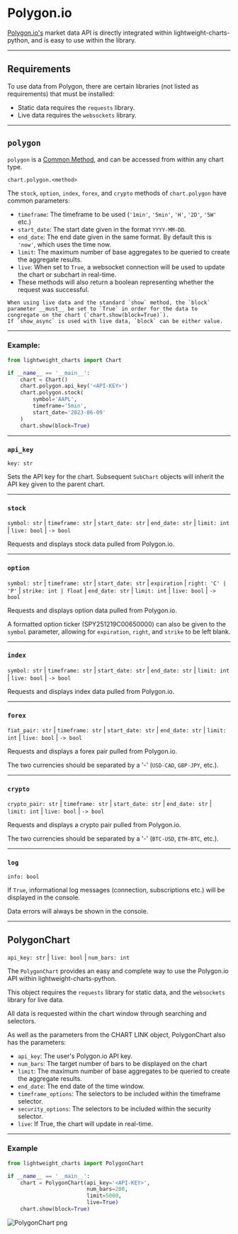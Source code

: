 # Polygon.io

[Polygon.io's](https://polygon.io) market data API is directly integrated within lightweight-charts-python, and is easy to use within the library.
___
## Requirements
To use data from Polygon, there are certain libraries (not listed as requirements) that must be installed:
* Static data requires the `requests` library.
* Live data requires the `websockets` library.
___
## `polygon`
`polygon` is a [Common Method](https://lightweight-charts-python.readthedocs.io/en/latest/docs.html#common-methods), and can be accessed from within any chart type.

`chart.polygon.<method>`

The `stock`, `option`, `index`, `forex`, and `crypto` methods of `chart.polygon` have common parameters:

* `timeframe`: The timeframe to be used (`'1min'`, `'5min'`, `'H'`, `'2D'`, `'5W'` etc.)
* `start_date`: The start date given in the format `YYYY-MM-DD`.
* `end_date`: The end date given in the same format. By default this is `'now'`, which uses the time now.
* `limit`: The maximum number of base aggregates to be queried to create the aggregate results.
* `live`: When set to `True`, a websocket connection will be used to update the chart or subchart in real-time. 
* These methods will also return a boolean representing whether the request was successful.

```{important}
When using live data and the standard `show` method, the `block` parameter __must__ be set to `True` in order for the data to congregate on the chart (`chart.show(block=True)`).
If `show_async` is used with live data, `block` can be either value.

```
___

### Example:

```python
from lightweight_charts import Chart

if __name__ == '__main__':
    chart = Chart()
    chart.polygon.api_key('<API-KEY>')
    chart.polygon.stock(
        symbol='AAPL',
        timeframe='5min',
        start_date='2023-06-09'
    )
    chart.show(block=True)
```
___

### `api_key`
`key: str`

Sets the API key for the chart. Subsequent `SubChart` objects will inherit the API key given to the parent chart.
___
### `stock`
`symbol: str` | `timeframe: str` | `start_date: str` | `end_date: str` | `limit: int` | `live: bool` | `-> bool`

Requests and displays stock data pulled from Polygon.io.
___

### `option`
`symbol: str` | `timeframe: str` | `start_date: str` | `expiration` | `right: 'C' | 'P'` | `strike: int | float` | `end_date: str` | `limit: int` | `live: bool` | `-> bool`

Requests and displays option data pulled from Polygon.io.

A formatted option ticker (SPY251219C00650000) can also be given to the `symbol` parameter, allowing for `expiration`, `right`, and `strike` to be left blank.
___

### `index`
`symbol: str` | `timeframe: str` | `start_date: str` | `end_date: str` | `limit: int` | `live: bool` | `-> bool`

Requests and displays index data pulled from Polygon.io.

___

### `forex`
`fiat_pair: str` | `timeframe: str` | `start_date: str` | `end_date: str` | `limit: int` | `live: bool` | `-> bool`

Requests and displays a forex pair pulled from Polygon.io.

The two currencies should be separated by a '-' (`USD-CAD`, `GBP-JPY`, etc.).

___

### `crypto`
`crypto_pair: str` | `timeframe: str` | `start_date: str` | `end_date: str` | `limit: int` | `live: bool` | `-> bool`

Requests and displays a crypto pair pulled from Polygon.io.

The two currencies should be separated by a '-' (`BTC-USD`, `ETH-BTC`, etc.).

___

### `log`
`info: bool`

If `True`, informational log messages (connection, subscriptions etc.) will be displayed in the console.

Data errors will always be shown in the console.
___

## PolygonChart

`api_key: str` | `live: bool` | `num_bars: int`

The `PolygonChart` provides an easy and complete way to use the Polygon.io API within lightweight-charts-python.

This object requires the `requests` library for static data, and the `websockets` library for live data.

All data is requested within the chart window through searching and selectors.

As well as the parameters from the CHART LINK object, PolygonChart also has the parameters:

* `api_key`: The user's Polygon.io API key.
* `num_bars`: The target number of bars to be displayed on the chart
* `limit`: The maximum number of base aggregates to be queried to create the aggregate results.
* `end_date`: The end date of the time window.
* `timeframe_options`: The selectors to be included within the timeframe selector.
* `security_options`: The selectors to be included within the security selector.
* `live`: If True, the chart will update in real-time.
___

### Example

```python
from lightweight_charts import PolygonChart

if __name__ == '__main__':
    chart = PolygonChart(api_key='<API-KEY>',
                         num_bars=200,
                         limit=5000,
                         live=True)
    chart.show(block=True)
```

![PolygonChart png](https://github.com/louisnw01/lightweight-charts-python/blob/main/docs/source/polygonchart.png)

